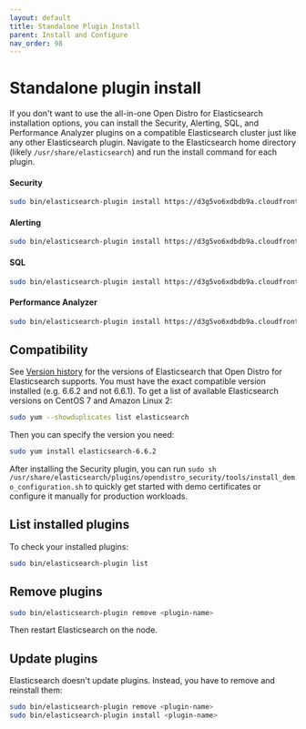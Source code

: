 ```yaml
---
layout: default
title: Standalone Plugin Install
parent: Install and Configure
nav_order: 98
---
```


# Standalone plugin install

If you don't want to use the all-in-one Open Distro for Elasticsearch installation options, you can install the Security, Alerting, SQL, and Performance Analyzer plugins on a compatible Elasticsearch cluster just like any other Elasticsearch plugin. Navigate to the Elasticsearch home directory (likely `/usr/share/elasticsearch`) and run the install command for each plugin.


#### Security

```bash
sudo bin/elasticsearch-plugin install https://d3g5vo6xdbdb9a.cloudfront.net/downloads/elasticsearch-plugins/opendistro-security/opendistro_security-0.9.0.0.zip
```


#### Alerting

```bash
sudo bin/elasticsearch-plugin install https://d3g5vo6xdbdb9a.cloudfront.net/downloads/elasticsearch-plugins/opendistro-alerting/opendistro_alerting-0.9.0.0.zip
```


#### SQL

```bash
sudo bin/elasticsearch-plugin install https://d3g5vo6xdbdb9a.cloudfront.net/downloads/elasticsearch-plugins/opendistro-sql/opendistro_sql-0.9.0.0.zip
```


#### Performance Analyzer

```bash
sudo bin/elasticsearch-plugin install https://d3g5vo6xdbdb9a.cloudfront.net/downloads/elasticsearch-plugins/performance-analyzer/opendistro_performance_analyzer-0.9.0.0.zip
```


## Compatibility

See [Version history](../../../#version-history) for the versions of Elasticsearch that Open Distro for Elasticsearch supports. You must have the exact compatible version installed (e.g. 6.6.2 and not 6.6.1). To get a list of available Elasticsearch versions on CentOS 7 and Amazon Linux 2:

```bash
sudo yum --showduplicates list elasticsearch
```

Then you can specify the version you need:

```bash
sudo yum install elasticsearch-6.6.2
```

After installing the Security plugin, you can run `sudo sh /usr/share/elasticsearch/plugins/opendistro_security/tools/install_demo_configuration.sh` to quickly get started with demo certificates or configure it manually for production workloads.


## List installed plugins

To check your installed plugins:

```bash
sudo bin/elasticsearch-plugin list
```


## Remove plugins

```bash
sudo bin/elasticsearch-plugin remove <plugin-name>
```

Then restart Elasticsearch on the node.


## Update plugins

Elasticsearch doesn't update plugins. Instead, you have to remove and reinstall them:

```bash
sudo bin/elasticsearch-plugin remove <plugin-name>
sudo bin/elasticsearch-plugin install <plugin-name>
```
